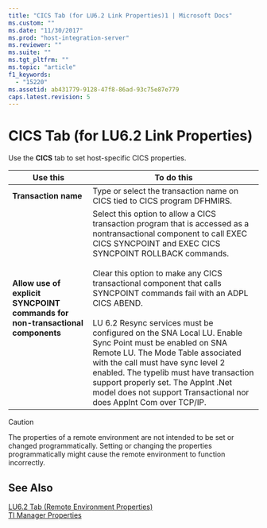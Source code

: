```yaml
---
title: "CICS Tab (for LU6.2 Link Properties)1 | Microsoft Docs"
ms.custom: ""
ms.date: "11/30/2017"
ms.prod: "host-integration-server"
ms.reviewer: ""
ms.suite: ""
ms.tgt_pltfrm: ""
ms.topic: "article"
f1_keywords: 
  - "15220"
ms.assetid: ab431779-9128-47f8-86ad-93c75e87e779
caps.latest.revision: 5
---
```

# CICS Tab (for LU6.2 Link Properties)
Use the **CICS** tab to set host-specific CICS properties.  
  
|Use this|To do this|  
|--------------|----------------|  
|**Transaction name**|Type or select the transaction name on CICS tied to CICS program DFHMIRS.|  
|**Allow use of explicit SYNCPOINT commands for non-transactional components**|Select this option to allow a CICS transaction program that is accessed as a nontransactional component to call EXEC CICS SYNCPOINT and EXEC CICS SYNCPOINT ROLLBACK commands.<br /><br /> Clear this option to make any CICS transactional component that calls SYNCPOINT commands fail with an ADPL CICS ABEND.<br /><br /> LU 6.2 Resync services must be configured on the SNA Local LU. Enable Sync Point must be enabled on SNA Remote LU. The Mode Table associated with the call must have sync level 2 enabled. The typelib must have transaction support properly set. The AppInt .Net model does not support Transactional nor does AppInt Com over TCP/IP.|  
  
> [!CAUTION]
>  The properties of a remote environment are not intended to be set or changed programmatically. Setting or changing the properties programmatically might cause the remote environment to function incorrectly.  
  
## See Also  
 [LU6.2 Tab (Remote Environment Properties)](../HIS2010/lu6-2-tab-remote-environment-properties-2.md)   
 [TI Manager Properties](../HIS2010/ti-manager-properties1.md)